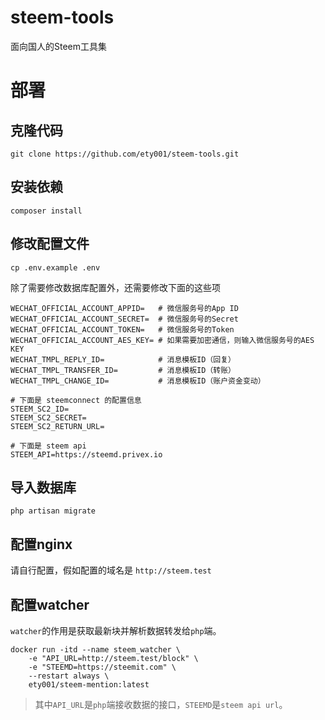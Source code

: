 # steem-tools
面向国人的Steem工具集

# 部署

## 克隆代码

```
git clone https://github.com/ety001/steem-tools.git
```

## 安装依赖

```
composer install
```

## 修改配置文件

```
cp .env.example .env
```

除了需要修改数据库配置外，还需要修改下面的这些项

```
WECHAT_OFFICIAL_ACCOUNT_APPID=   # 微信服务号的App ID
WECHAT_OFFICIAL_ACCOUNT_SECRET=  # 微信服务号的Secret
WECHAT_OFFICIAL_ACCOUNT_TOKEN=   # 微信服务号的Token
WECHAT_OFFICIAL_ACCOUNT_AES_KEY= # 如果需要加密通信，则输入微信服务号的AES KEY
WECHAT_TMPL_REPLY_ID=            # 消息模板ID（回复）
WECHAT_TMPL_TRANSFER_ID=         # 消息模板ID（转账）
WECHAT_TMPL_CHANGE_ID=           # 消息模板ID（账户资金变动）

# 下面是 steemconnect 的配置信息
STEEM_SC2_ID=                   
STEEM_SC2_SECRET=
STEEM_SC2_RETURN_URL=

# 下面是 steem api
STEEM_API=https://steemd.privex.io
```

## 导入数据库

```
php artisan migrate
```

## 配置nginx
请自行配置，假如配置的域名是 `http://steem.test`

## 配置watcher
`watcher`的作用是获取最新块并解析数据转发给`php`端。
```
docker run -itd --name steem_watcher \
    -e "API_URL=http://steem.test/block" \
    -e "STEEMD=https://steemit.com" \
    --restart always \
    ety001/steem-mention:latest
```
> 其中`API_URL`是`php`端接收数据的接口，`STEEMD`是`steem api url`。
